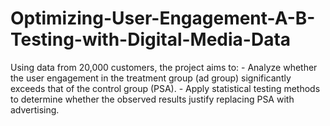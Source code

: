 # Optimizing-User-Engagement-A-B-Testing-with-Digital-Media-Data
Using data from 20,000 customers, the project aims to: - Analyze whether the user engagement in the treatment group (ad group) significantly exceeds that of the control group (PSA). - Apply statistical testing methods to determine whether the observed results justify replacing PSA with advertising.
